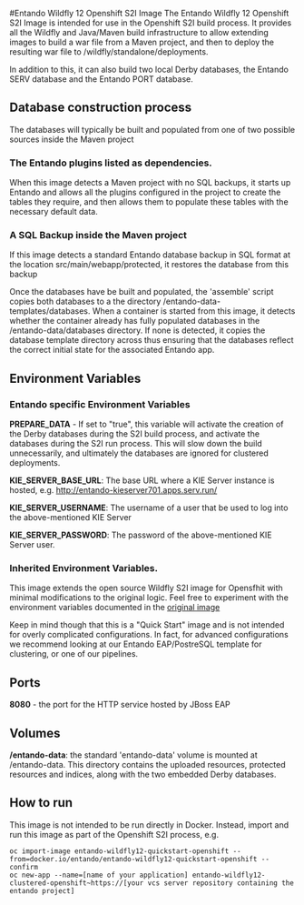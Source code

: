 #Entando Wildfly 12 Openshift S2I Image 
The Entando Wildfly 12 Openshift S2I Image is intended for use in the Openshift S2I build process.
It provides all the Wildfly and Java/Maven build infrastructure to allow extending images to build a war file
from a Maven project, and then to deploy the resulting war file to /wildfly/standalone/deployments. 

In addition to this, it can also build two local Derby databases, the Entando SERV database 
and the Entando PORT database. 


## Database construction process
The databases will typically be built and populated from one of two possible sources inside the Maven project

### The Entando plugins listed as dependencies.
When this image detects a Maven project with no SQL backups, it starts up Entando and allows all the plugins configured
in the project to create the tables they require, and then allows them to populate these tables with the necessary default data.

### A SQL Backup inside the Maven project 
If this image detects a standard Entando database backup in SQL format at the location src/main/webapp/protected, it restores the database
from this backup

Once the databases have be built and populated, the 'assemble' script copies both databases to a the directory /entando-data-templates/databases. 
When a container is started from this image, it detects whether the container already has fully populated databases in the 
/entando-data/databases directory. If none is detected, it copies the database template directory across thus ensuring that 
the databases reflect the correct initial state for the associated Entando app.

## Environment Variables

### Entando specific Environment Variables
**PREPARE_DATA** - If set to "true", this variable will activate the creation of the Derby databases during the S2I build process, and activate the databases during the S2I run process. This will slow down the build unnecessarily, and ultimately the databases are ignored for clustered deployments.   

**KIE_SERVER_BASE_URL**: The base URL where a KIE Server instance is hosted, e.g. http://entando-kieserver701.apps.serv.run/

**KIE_SERVER_USERNAME**: The username of a user that be used to log into the above-mentioned KIE Server

**KIE_SERVER_PASSWORD**: The password of the above-mentioned KIE Server user.


### Inherited Environment Variables.

This image extends the open source Wildfly S2I image for Opensfhit with minimal modifications to the original logic. Feel free
to experiment with the environment variables documented in the
[original image](https://github.com/openshift-s2i/s2i-wildfly)  


Keep in mind though that this is a "Quick Start" image and is not intended for overly complicated configurations. In fact, for 
advanced configurations we recommend looking at our Entando EAP/PostreSQL template for clustering, or one of our pipelines.

## Ports

**8080** - the port for the HTTP service hosted by JBoss EAP

## Volumes

**/entando-data**: the standard 'entando-data' volume is mounted at /entando-data. This directory contains the uploaded resources, protected resources and indices, along with the two embedded Derby databases. 

## How to run

This image is not intended to be run directly in Docker. Instead, import and run this image as part of the Openshift S2I process, e.g.

    oc import-image entando-wildfly12-quickstart-openshift --from=docker.io/entando/entando-wildfly12-quickstart-openshift --confirm
    oc new-app --name=[name of your application] entando-wildfly12-clustered-openshift~https://[your vcs server repository containing the entando project]
    
    
    
